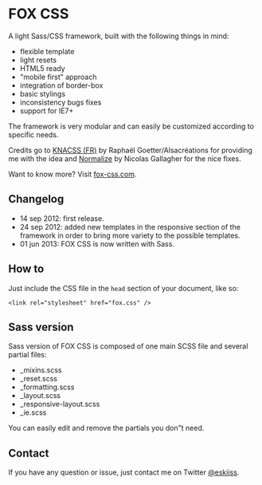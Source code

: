 # FOX CSS

A light Sass/CSS framework, built with the following things in mind:

* flexible template
* light resets
* HTML5 ready
* "mobile first" approach
* integration of border-box
* basic stylings
* inconsistency bugs fixes
* support for IE7+

The framework is very modular and can easily be customized according to specific needs.

Credits go to [KNACSS (FR)](http://knacss.com/) by Raphaël Goetter/Alsacréations for providing me with the idea and [Normalize](http://necolas.github.io/normalize.css/) by Nicolas Gallagher for the nice fixes.

Want to know more? Visit [fox-css.com](http://fox.css.com).

## Changelog

* 14 sep 2012: first release.
* 24 sep 2012: added new templates in the responsive section of the framework in order to bring more variety to the possible templates.
* 01 jun 2013: FOX CSS is now written with Sass.

## How to

Just include the CSS file in the `head` section of your document, like so:

    <link rel="stylesheet" href="fox.css" />

## Sass version

Sass version of FOX CSS is composed of one main SCSS file and several partial files:

* _mixins.scss
* _reset.scss
* _formatting.scss
* _layout.scss
* _responsive-layout.scss
* _ie.scss

You can easily edit and remove the partials you don"t need.

## Contact

If you have any question or issue, just contact me on Twitter [@eskiiss](https://twitter.com/eskiiss).